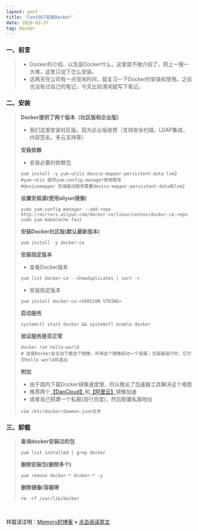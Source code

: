```yaml
---
layout: post
title: "CentOS7安装Docker"
date: 2020-03-27
tag: Docker
---
```

### 一、前言

> * Docker的介绍、以及是Docker什么，这里就不做介绍了，网上一搜一大堆，这里只说下怎么安装。
> * 这两天在公司有一点空闲时间，就复习一下Docker的安装和使用。之前也没有过自己的笔记，今天比较清闲就写下笔记。

### 二、安装

> **Docker提供了两个版本（社区版和企业版）**
>
> * 我们这里安装社区版，因为企业版收费（支持安全扫描，LDAP集成，内容签名，多云支持等）
>
> **安装依赖**
>
> * 安装必要的依赖包
>
>```shell
> yum install -y yum-utils device-mapper-persistent-data lvm2
> #yum-utis 提供yum-config-manager使用程序
> #devicemapper 存储驱动程序需要device-mapper-persistent-data和lvm2
>```
>
> **设置安装源(使用aliyun镜像)**
>```shell
> sudo yum-config-manager --add-repo http://mirrors.aliyun.com/docker-ce/linux/centos/docker-ce.repo
> sudo yum makecache fast
>``` 
>
> **安装Docker社区版(默认最新版本)**
>```shell
> yum install -y docker-ce
>```
>
> **安装指定版本**
>
> * 查看Docker版本
>
>```shell
> yum list docker-ce --showduplicates | sort -r
>```
>
> * 安装指定版本
>
>```shell
> yum install docker-ce-<VERSION STRING>
>```
>
> **启动服务**
>```shell
> systemctl start docker && systemctl enable docker
>```
>
> **验证服务是否正常**
>```shell
> docker run hello-world
> # 这是Docker会主动下载这个镜像，并用这个镜像启动一个容器；当容器运行时，它打印hello world并退出
>```
>
> **附加**
>
> * 由于国内下载Docker镜像速度慢，所以推出了加速器工具解决这个难题
> * 推荐两个[【DaoCloud】](https://www.daocloud.io/)和[【阿里云】](https://promotion.aliyun.com/ntms/act/kubernetes.html)镜像加速
> * 或者自己搭建一个私服(自行百度)，然后配置私服地址
>
>```shell
> vim /etc/docker/daemon.json文件
>```

### 三、卸载

> **查询docker安装过的包**
>```shell
> yum list installed | grep docker
>```
> **删除安装包(删除多个)**
>```shell
> yum remove docker-* dcoker-* -y
>```
> **删除镜像/容器等**
>```
> rm -rf /var/lib/docker
>```

<br>
    
转载请注明：[Memory的博客](https://www.shendonghai.com) » [点击阅读原文](http://www.shendonghai.com/2020/03/CentOS7%E5%AE%89%E8%A3%85Docker/) 